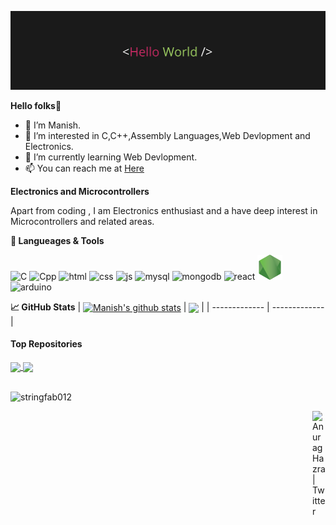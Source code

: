 <!---
stringfab012/stringfab012 is a ✨ special ✨ repository because its `README.md` (this file) appears on your GitHub profile.
You can click the Preview link to take a look at your changes.
--->




![Header](https://github.com/stringfab012/stringfab012/blob/main/banner/banner.png)


**Hello folks**👋
- 👋 I’m Manish.
- 👀 I’m interested in C,C++,Assembly Languages,Web Devlopment and Electronics.
- 🌱 I’m currently learning Web Devlopment.
- 📫 You can reach me at <a href="mailto:stringfab012@gmail.com">Here</a>



**Electronics and Microcontrollers**

Apart from coding , I am Electronics enthusiast and a have deep interest in Microcontrollers and related areas.

**🔧 Langueages & Tools**
<p align='left'>
  <img src="https://upload.wikimedia.org/wikipedia/commons/archive/3/35/20190417225046%21The_C_Programming_Language_logo.svg" alt="C" width="40" height="40"/>
  <img src="https://upload.wikimedia.org/wikipedia/commons/1/18/ISO_C%2B%2B_Logo.svg" alt="Cpp"  width="40" height="40"/> 
  <img src="https://upload.wikimedia.org/wikipedia/commons/thumb/6/61/HTML5_logo_and_wordmark.svg/2048px-HTML5_logo_and_wordmark.svg.png" alt="html" width="40" height="40">
  <img src='https://upload.wikimedia.org/wikipedia/commons/thumb/d/d5/CSS3_logo_and_wordmark.svg/1200px-CSS3_logo_and_wordmark.svg.png' alt="css" width="auto" height="40">
  <img src='https://upload.wikimedia.org/wikipedia/commons/6/6a/JavaScript-logo.png' height='35' width='35' alt="js">
  <img src="https://upload.wikimedia.org/wikipedia/de/1/1f/Logo_MySQL.svg" alt="mysql" width="auto" height="40"/>
  <img src="https://upload.wikimedia.org/wikipedia/commons/9/93/MongoDB_Logo.svg" alt="mongodb" width="auto" height="40"/>
   <img src="https://upload.wikimedia.org/wikipedia/commons/thumb/a/a7/React-icon.svg/1280px-React-icon.svg.png" alt="react" width="auto" height="40"/>
   <img src="https://raw.githubusercontent.com/github/explore/80688e429a7d4ef2fca1e82350fe8e3517d3494d/topics/nodejs/nodejs.png" alt="angular" width="40" height="40"/>
  <img src="https://upload.wikimedia.org/wikipedia/commons/8/87/Arduino_Logo.svg" alt="arduino" width="auto" height="40"/>
</p>


**&#x1f4c8; GitHub Stats**
| <a href="https://github.com/stringfab012/github-readme-stats"><img align="center" src="https://github-readme-stats.vercel.app/api?username=stringfab012&show_icons=true&include_all_commits=true&theme=buefy&hide_border=true" alt="Manish's github stats" /></a> | <a href="https://github.com/stringfab012/github-readme-stats"><img align="center" src="https://github-readme-stats.vercel.app/api/top-langs/?username=stringfab012&layout=compact&theme=buefy&hide_border=true" /></a> |
| ------------- | ------------- |


#### Top Repositories


<a href="https://github.com/stringfab012/Thermobox">
  <img align="center" src="https://github-readme-stats.vercel.app/api/pin/?username=stringfab012&repo=Thermobox&theme=buefy" />
</a>
<a href="https://github.com/stringfab012/Portfolio">
  <img align="center" src="https://github-readme-stats.vercel.app/api/pin/?username=stringfab012&repo=Portfolio&theme=buefy" />
</a>

<br />
<br />

<p align="left"> <img src="https://komarev.com/ghpvc/?username=stringfab012" alt="stringfab012" /> </p>

<a href="https://twitter.com/ManishT07499201">
  <img align="right" alt="Anurag Hazra | Twitter" width="21px" src="https://raw.githubusercontent.com/anuraghazra/anuraghazra/master/assets/twitter.svg" />
</a>

